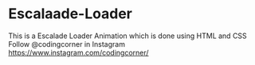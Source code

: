 # Escalaade-Loader
This is a Escalade Loader Animation which is done using HTML and CSS  Follow @codingcorner in Instagram https://www.instagram.com/codingcorner/
